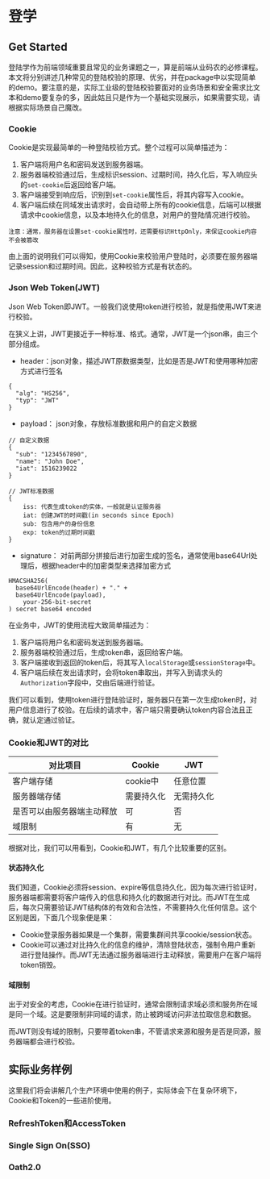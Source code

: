 # 登学

## Get Started

登陆学作为前端领域重要且常见的业务课题之一，算是前端从业码农的必修课程。本文将分别讲述几种常见的登陆校验的原理、优劣，并在package中以实现简单的demo。要注意的是，实际工业级的登陆校验要面对的业务场景和安全需求比文本和demo要复杂的多，因此姑且只是作为一个基础实现展示，如果需要实现，请根据实际场景自己魔改。


### Cookie

Cookie是实现最简单的一种登陆校验方式。整个过程可以简单描述为：

1. 客户端将用户名和密码发送到服务器端。
2. 服务器端校验通过后，生成标识session、过期时间，持久化后，写入响应头的`set-cookie`后返回给客户端。
3. 客户端接受到响应后，识别到`set-cookie`属性后，将其内容写入cookie。
4. 客户端后续在同域发出请求时，会自动带上所有的cookie信息，后端可以根据请求中cookie信息，以及本地持久化的信息，对用户的登陆情况进行校验。

`注意：通常，服务器在设置set-cookie属性时，还需要标识HttpOnly，来保证cookie内容不会被篡改`

由上面的说明我们可以得知，使用Cookie来校验用户登陆时，必须要在服务器端记录session和过期时间。因此，这种校验方式是有状态的。


### Json Web Token(JWT)

Json Web Token即JWT。一般我们说使用token进行校验，就是指使用JWT来进行校验。

在狭义上讲，JWT更接近于一种标准、格式。通常，JWT是一个json串，由三个部分组成。

+ header：json对象，描述JWT原数据类型，比如是否是JWT和使用哪种加密方式进行签名
  
```
{
  "alg": "HS256",
  "typ": "JWT"
}
```

+ payload： json对象，存放标准数据和用户的自定义数据
  
```
// 自定义数据
{
  "sub": "1234567890",
  "name": "John Doe",
  "iat": 1516239022
}

// JWT标准数据
{
	iss: 代表生成token的实体，一般就是认证服务器
	iat: 创建JWT的时间戳(in seconds since Epoch)
	sub: 包含用户的身份信息
	exp: token的过期时间戳
}
```

+ signature： 对前两部分拼接后进行加密生成的签名，通常使用base64Url处理后，根据header中的加密类型来选择加密方式

```
HMACSHA256(
  base64UrlEncode(header) + "." +
  base64UrlEncode(payload),
	your-256-bit-secret
) secret base64 encoded
```

在业务中，JWT的使用流程大致简单描述为：

1. 客户端将用户名和密码发送到服务器端。
2. 服务器端校验通过后，生成token串，返回给客户端。
3. 客户端接收到返回的token后，将其写入`localStorage`或`sessionStorage`中。
4. 客户端后续在发出请求时，会将token串取出，并写入到请求头的`Authorization`字段中，交由后端进行验证。

我们可以看到，使用token进行登陆验证时，服务器只在第一次生成token时，对用户信息进行了校验。在后续的请求中，客户端只需要确认token内容合法且正确，就认定通过验证。


### Cookie和JWT的对比

| 对比项目 | Cookie | JWT |
| ------ | ------ | ------ |
| 客户端存储 | cookie中 | 任意位置 |
| 服务器端存储 | 需要持久化 | 无需持久化 |
| 是否可以由服务器端主动释放 | 可 | 否 |
| 域限制 | 有 | 无 |

根据对比，我们可以用看到，Cookie和JWT，有几个比较重要的区别。

#### 状态持久化

我们知道，Cookie必须将session、expire等信息持久化，因为每次进行验证时，服务器端都需要将客户端传入的信息和持久化的数据进行对比。而JWT在生成后，每次只需要验证JWT结构体的有效和合法性，不需要持久化任何信息。这个区别是因，下面几个现象便是果：

  + Cookie登录服务器如果是一个集群，需要集群间共享cookie/session状态。
  + Cookie可以通过对比持久化的信息的维护，清除登陆状态，强制令用户重新进行登陆操作。而JWT无法通过服务器端进行主动释放，需要用户在客户端将token销毁。

#### 域限制
出于对安全的考虑，Cookie在进行验证时，通常会限制请求域必须和服务所在域是同一个域。这是要限制非同域的请求，防止被跨域访问非法拉取信息和数据。

而JWT则没有域的限制，只要带着token串，不管请求来源和服务是否是同源，服务器端都会进行校验。


## 实际业务样例

这里我们将会讲解几个生产环境中使用的例子，实际体会下在复杂环境下，Cookie和Token的一些进阶使用。

### RefreshToken和AccessToken

### Single Sign On(SSO)

### Oath2.0